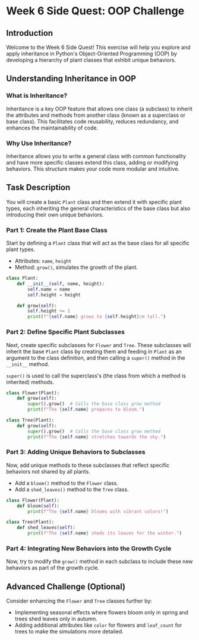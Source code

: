 # Week 6 Side Quest: OOP Challenge

## Introduction

Welcome to the Week 6 Side Quest! This exercise will help you explore and apply inheritance in Python's Object-Oriented Programming (OOP) by developing a hierarchy of plant classes that exhibit unique behaviors.

## Understanding Inheritance in OOP

### What is Inheritance?

Inheritance is a key OOP feature that allows one class (a subclass) to inherit the attributes and methods from another class (known as a superclass or base class). This facilitates code reusability, reduces redundancy, and enhances the maintainability of code.

### Why Use Inheritance?

Inheritance allows you to write a general class with common functionality and have more specific classes extend this class, adding or modifying behaviors. This structure makes your code more modular and intuitive.

## Task Description

You will create a basic `Plant` class and then extend it with specific plant types, each inheriting the general characteristics of the base class but also introducing their own unique behaviors.

### Part 1: Create the Plant Base Class

Start by defining a `Plant` class that will act as the base class for all specific plant types.

- Attributes: `name`, `height`
- Method: `grow()`, simulates the growth of the plant.

```python
class Plant:
    def __init__(self, name, height):
        self.name = name
        self.height = height

    def grow(self):
        self.height += 1
        print(f"{self.name} grows to {self.height}cm tall.")
```

### Part 2: Define Specific Plant Subclasses

Next, create specific subclasses for `Flower` and `Tree`. These subclasses will inherit the base `Plant` class by creating them and feeding in `Plant` as an argument to the class definition, and then calling a `super()` method in the `__init__` method.

`super()` is used to call the superclass's (the class from which a method is inherited) methods.

```python
class Flower(Plant):
    def grow(self):
        super().grow()  # Calls the base class grow method
        print(f"The {self.name} prepares to bloom.")

class Tree(Plant):
    def grow(self):
        super().grow()  # Calls the base class grow method
        print(f"The {self.name} stretches towards the sky.")
```

### Part 3: Adding Unique Behaviors to Subclasses

Now, add unique methods to these subclasses that reflect specific behaviors not shared by all plants.

- Add a `bloom()` method to the `Flower` class.
- Add a `shed_leaves()` method to the `Tree` class.

```python
class Flower(Plant):
    def bloom(self):
        print(f"The {self.name} blooms with vibrant colors!")

class Tree(Plant):
    def shed_leaves(self):
        print(f"The {self.name} sheds its leaves for the winter.")
```

### Part 4: Integrating New Behaviors into the Growth Cycle

Now, try to modify the `grow()` method in each subclass to include these new behaviors as part of the growth cycle.

## Advanced Challenge (Optional)

Consider enhancing the `Flower` and `Tree` classes further by:
- Implementing seasonal effects where flowers bloom only in spring and trees shed leaves only in autumn.
- Adding additional attributes like `color` for flowers and `leaf_count` for trees to make the simulations more detailed.
